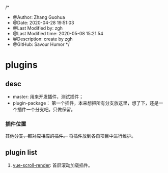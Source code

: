 /*
* @Author: Zhang Guohua
* @Date:   2020-04-28 19:51:03
* @Last Modified by:   zgh
* @Last Modified time: 2020-05-08 15:21:54
* @Description: create by zgh
* @GitHub: Savour Humor
*/

# plugins

## desc
- master: 用来开发插件，测试插件；
- plugin-package： 第一个插件，本来想把所有分支放这里，想了下，还是一个插件一个分支吧。只做保留。

### 插件位置
~~其他分支，都对应相应的插件。~~
将插件放到各自项目中进行维护。

## plugin list

1. [vue-scroll-render](https://github.com/ch-zgh-1993/vue-scroll-render): 首屏滚动加载插件。
